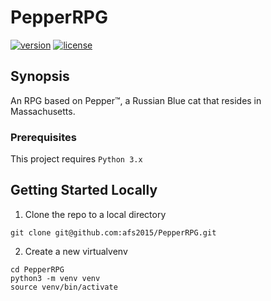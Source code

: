 # PepperRPG
[![version][version-badge]][CHANGELOG] [![license][license-badge]][LICENSE]

## Synopsis
An RPG based on Pepper™, a Russian Blue cat that resides in Massachusetts.

### Prerequisites
This project requires `Python 3.x`

## Getting Started Locally

1. Clone the repo to a local directory

```
git clone git@github.com:afs2015/PepperRPG.git
```

2. Create a new virtualvenv

```
cd PepperRPG
python3 -m venv venv
source venv/bin/activate
```

[CHANGELOG]: ./CHANGELOG.md
[LICENSE]: ./LICENSE
[version-badge]: https://img.shields.io/badge/version-0.4.0-blue.svg
[license-badge]: https://img.shields.io/badge/license-MIT-blue.svg
